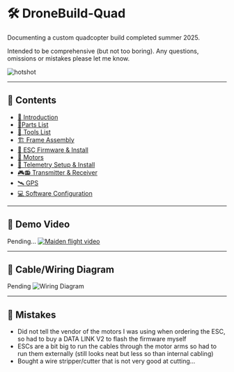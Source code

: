 # 🛠️ DroneBuild-Quad
Documenting a custom quadcopter build completed summer 2025.

Intended to be comprehensive (but not too boring). Any questions, omissions or mistakes please let me know.

![hotshot](https://github.com/user-attachments/assets/2a428b6d-ac25-436c-9ff2-ebe0893ae2b5)




---

## 📑 Contents 

- [👋 Introduction](docs/01-introduction.md)
- [🧩Parts List](docs/02-parts-list.md)
- [🔨 Tools List](docs/02b-tools-list.md)
- [🏗️ Frame Assembly](docs/03-frame-assembly.md)
- [🪫 ESC Firmware & Install](docs/04-esc.md)
- [🧲 Motors](docs/05-motors.md)
- [📡 Telemetry Setup & Install](docs/06-telemetry.md)
- [🎮📻 Transmitter & Receiver](docs/07-transmitter-receiver.md)
- [🛰️ GPS](docs/08-gps.md)
- [💻 Software Configuration](docs/08-software-config.md)

---

## 🎥 Demo Video
Pending... 
[![Maiden flight video](https://github.com/user-attachments/assets/6d31ebfe-fc74-4a00-a9c0-1b687144b918)](https://www.youtube.com/watch?v=YOUR_VIDEO_ID)

--- 

## 🚠 Cable/Wiring Diagram
Pending
![Wiring Diagram](media/images/wiring-diagram.svg)

---

## 🤕 Mistakes

- Did not tell the vendor of the motors I was using when ordering the ESC, so had to buy a DATA LINK V2 to flash the firmware myself
- ESCs are a bit big to run the cables through the motor arms so had to run them externally (still looks neat but less so than internal cabling)
- Bought a wire stripper/cutter that is not very good at cutting...
  
  

